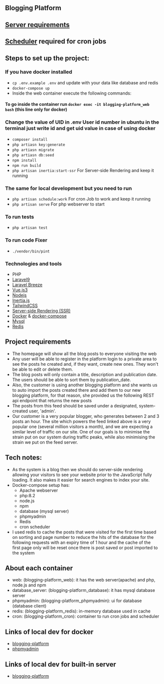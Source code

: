 ## Blogging Platform
## [Server requirements](https://laravel.com/docs/9.x/deployment#server-requirements)
## [Scheduler](https://laravel.com/docs/9.x/scheduling#running-the-scheduler) required for cron jobs

## Steps to set up the project:

### If you have  docker installed
- ```cp .env.example .env``` and update with your data like database and redis
- ``` docker-compose up ```
- Inside the web container execute the following commands:
#### To go inside the container run ``` docker exec -it blogging-platform_web bash ``` (this line only for docker) 
### Change the value of UID in .env User id number in ubuntu in the terminal just write id and get uid value in case of using docker
- ```composer install```
- ```php artiasn key:generate```
- ```php artiasn migrate```
- ```php artiasn db:seed```
- ```npm install```
- ```npm run build```
- ``` php artisan inertia:start-ssr ``` For Server-side Rendering and keep it running
### The same for local development but you need to run
- ``` php artisan schedule:work ``` For cron Job to work and keep it running
- ``` php artisan serve ``` For php webserver to start
### To run tests
- ```php artisan test ```
### To run code Fixer
- ``` ./vendor/bin/pint ```
### Technologies and tools
- PHP
- [Laravel9](https://laravel.com/docs/9.x)
- [Laravel Breeze](https://laravel.com/docs/9.x/starter-kits#laravel-breeze)
- [Vue.js3](https://vuejs.org)
- [Nodejs](https://nodejs.org/en)
- [Inertia.js](https://inertiajs.com)
- [TailwindCSS](https://tailwindcss.com)
- [Server-side Rendering (SSR)](https://inertiajs.com/server-side-rendering)
- [Docker](https://docs.docker.com) & [docker-compose](https://docs.docker.com/compose)
- [Mysql](https://www.mysql.com)
- [Redis](https://redis.io)

## Project requirements
- The homepage will show all the blog posts to everyone visiting the web
- Any user will be able to register in the platform login to a private area to see the posts he created and, if they want, create new ones. They won't be able to edit or delete them.
- The blog posts will only contain a title, description and publication date. The users should be able to sort them by publication_date.
- Also, the customer is using another blogging platform and she wants us to auto import the posts created there and add them to our new blogging platform, for that reason, she provided us the following REST api endpoint that returns the new posts
- The posts from this feed should be saved under a designated, system-created user, 'admin'.
- Our customer is a very popular blogger, who generates between 2 and 3 posts an hour. The site which powers the feed linked above is a very popular one (several million visitors a month), and we are expecting a similar level of traffic on our site. One of our goals is to minimise the strain put on our system during traffic peaks, while also minimising the strain we put on the feed server.

## Tech notes:
- As the system is a blog then we should do server-side rendering allowing your visitors to see your website prior to the JavaScript fully loading. It also makes it easier for search engines to index your site.
- Docker-compose setup has:
  - Apache webserver
  - php:8.2
  - node.js
  - npm
  - database (mysql server)
  - phpmyadmin
  - Redis
  - cron scheduler
- I used redis to cache the posts that were visited for the first time based on sorting and page number to reduce the hits of the database for the following requests with an expiry time of 1 hour and the cache of the first page only will be reset once there is post saved or post imported to the system

## About each container
- web: (blogging-platform_web): it has the web server(apache) and php, node.js and npm
- database_server: (blogging-platform_database): it has mysql database server
- phpmyadmin: (blogging-platform_phpmyadmin): ui for database (database client)
- redis: (blogging-platform_redis): in-memory database used in cache
- cron: (blogging-platform_cron): container to run cron jobs and scheduler

## Links of local dev for docker
- [blogging-platform](http://localhost)
- [phpmyadmin](http://localhost:8080)

## Links of local dev for built-in server
- [blogging-platform](http://localhost:8000)

